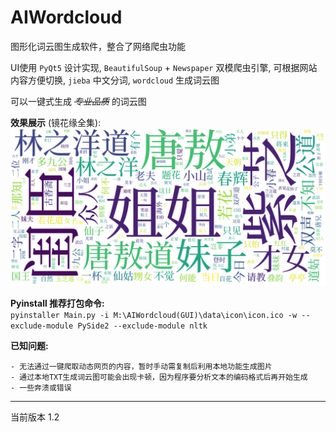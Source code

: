 # AIWordcloud

图形化词云图生成软件，整合了网络爬虫功能  

UI使用 `PyQt5` 设计实现, `BeautifulSoup` + `Newspaper` 双模爬虫引擎, 可根据网站内容方便切换, `jieba` 中文分词, `wordcloud` 生成词云图

可以一键式生成 *~~专业品质~~* 的词云图  

**效果展示** (镜花缘全集):  
![](temp.png)

**Pyinstall 推荐打包命令:**  
`pyinstaller Main.py -i M:\AIWordcloud(GUI)\data\icon\icon.ico -w --exclude-module PySide2 --exclude-module nltk`

**已知问题:**
```
- 无法通过一键爬取动态网页的内容，暂时手动需复制后利用本地功能生成图片
- 通过本地TXT生成词云图可能会出现卡顿，因为程序要分析文本的编码格式后再开始生成
- 一些奔溃或错误
```
---
当前版本 1.2  
